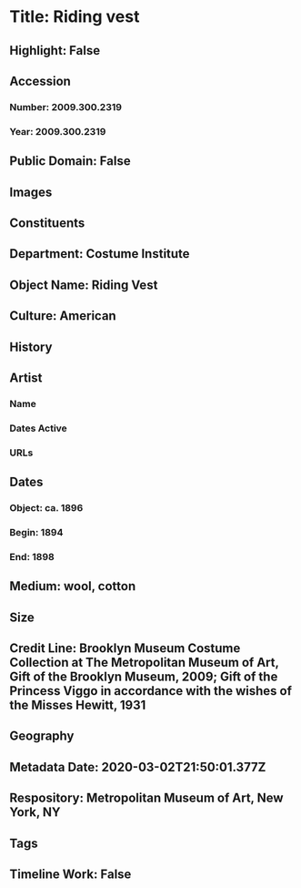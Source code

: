 # Title: Riding vest
## Highlight: False
## Accession
### Number: 2009.300.2319
### Year: 2009.300.2319
## Public Domain: False
## Images
## Constituents
## Department: Costume Institute
## Object Name: Riding Vest
## Culture: American
## History
## Artist
### Name
### Dates Active
### URLs
## Dates
### Object: ca. 1896
### Begin: 1894
### End: 1898
## Medium: wool, cotton
## Size
## Credit Line: Brooklyn Museum Costume Collection at The Metropolitan Museum of Art, Gift of the Brooklyn Museum, 2009; Gift of the Princess Viggo in accordance with the wishes of the Misses Hewitt, 1931
## Geography
## Metadata Date: 2020-03-02T21:50:01.377Z
## Respository: Metropolitan Museum of Art, New York, NY
## Tags
## Timeline Work: False